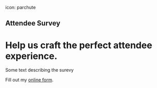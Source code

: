icon: parchute

## Attendee Survey

# Help us craft the perfect attendee experience.

<div class="zig-zags_blue"></div>

Some text describing the surevy

<div class="line-canvas"></div>

<div id="wufoo-x1ugzdx130b82q">
Fill out my <a href="https://worlddominationsummit.wufoo.com/forms/x1ugzdx130b82q">online form</a>.
</div>
<script type="text/javascript">var x1ugzdx130b82q;(function(d, t) {
var s = d.createElement(t), options = {
'userName':'worlddominationsummit',
'formHash':'x1ugzdx130b82q',
'autoResize':true,
'height':'2463',
'async':true,
'host':'wufoo.com',
'header':'show',
'ssl':true};
s.src = ('https:' == d.location.protocol ? 'https://' : 'http://') + 'www.wufoo.com/scripts/embed/form.js';
s.onload = s.onreadystatechange = function() {
var rs = this.readyState; if (rs) if (rs != 'complete') if (rs != 'loaded') return;
try { x1ugzdx130b82q = new WufooForm();x1ugzdx130b82q.initialize(options);x1ugzdx130b82q.display(); } catch (e) {}};
var scr = d.getElementsByTagName(t)[0], par = scr.parentNode; par.insertBefore(s, scr);
})(document, 'script');</script>

